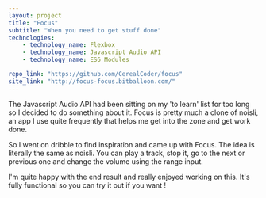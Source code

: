 ```yaml
---
layout: project
title: "Focus"
subtitle: "When you need to get stuff done"
technologies:
    - technology_name: Flexbox
    - technology_name: Javascript Audio API
    - technology_name: ES6 Modules

repo_link: "https://github.com/CerealCoder/focus"
site_link: "http://focus-focus.bitballoon.com/"
---
```


The Javascript Audio API had been sitting on my 'to learn' list for too long so I decided to do something about it. Focus is pretty much a clone of noisli, an app I use quite frequently that helps me get into the zone and get work done.

So I went on dribble to find inspiration and came up with Focus. The idea is literally the same as noisli. You can play a track, stop it, go to the next or previous one and change the volume using the range input.

I'm quite happy with the end result and really enjoyed working on this. It's fully functional so you can try it out if you want !
